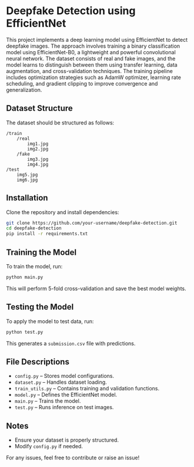 # Deepfake Detection using EfficientNet

This project implements a deep learning model using EfficientNet to detect deepfake images. The approach involves training a binary classification model using EfficientNet-B0, a lightweight and powerful convolutional neural network. The dataset consists of real and fake images, and the model learns to distinguish between them using transfer learning, data augmentation, and cross-validation techniques. The training pipeline includes optimization strategies such as AdamW optimizer, learning rate scheduling, and gradient clipping to improve convergence and generalization.

## Dataset Structure
The dataset should be structured as follows:
```
/train
    /real
        img1.jpg
        img2.jpg
    /fake
        img3.jpg
        img4.jpg
/test
    img5.jpg
    img6.jpg
```

## Installation
Clone the repository and install dependencies:
```sh
git clone https://github.com/your-username/deepfake-detection.git
cd deepfake-detection
pip install -r requirements.txt
```

## Training the Model
To train the model, run:
```sh
python main.py
```
This will perform 5-fold cross-validation and save the best model weights.

## Testing the Model
To apply the model to test data, run:
```sh
python test.py
```
This generates a `submission.csv` file with predictions.

## File Descriptions
- `config.py` – Stores model configurations.
- `dataset.py` – Handles dataset loading.
- `train_utils.py` – Contains training and validation functions.
- `model.py` – Defines the EfficientNet model.
- `main.py` – Trains the model.
- `test.py` – Runs inference on test images.

## Notes
- Ensure your dataset is properly structured.
- Modify `config.py` if needed.

For any issues, feel free to contribute or raise an issue!

